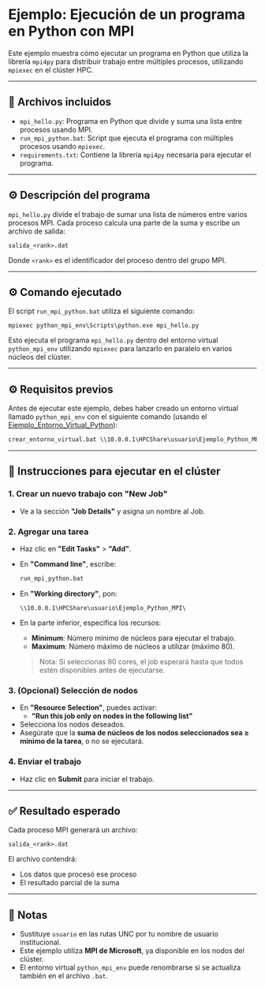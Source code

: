 # Ejemplo: Ejecución de un programa en Python con MPI

Este ejemplo muestra cómo ejecutar un programa en Python que utiliza la librería `mpi4py` para distribuir trabajo entre múltiples procesos, utilizando `mpiexec` en el clúster HPC.

---

## 📁 Archivos incluidos

- `mpi_hello.py`: Programa en Python que divide y suma una lista entre procesos usando MPI.
- `run_mpi_python.bat`: Script que ejecuta el programa con múltiples procesos usando `mpiexec`.
- `requirements.txt`: Contiene la librería `mpi4py` necesaria para ejecutar el programa.

---

## ⚙️ Descripción del programa

`mpi_hello.py` divide el trabajo de sumar una lista de números entre varios procesos MPI. Cada proceso calcula una parte de la suma y escribe un archivo de salida:

```
salida_<rank>.dat
```

Donde `<rank>` es el identificador del proceso dentro del grupo MPI.

---

## ⚙️ Comando ejecutado

El script `run_mpi_python.bat` utiliza el siguiente comando:

```
mpiexec python_mpi_env\Scripts\python.exe mpi_hello.py
```

Esto ejecuta el programa `mpi_hello.py` dentro del entorno virtual `python_mpi_env` utilizando `mpiexec` para lanzarlo en paralelo en varios núcleos del clúster.

---

## ⚙️ Requisitos previos

Antes de ejecutar este ejemplo, debes haber creado un entorno virtual llamado `python_mpi_env` con el siguiente comando (usando el [Ejemplo_Entorno_Virtual_Python](../Ejemplo_Entorno_Virtual_Python/README.md)):

```bat
crear_entorno_virtual.bat \\10.0.0.1\HPCShare\usuario\Ejemplo_Python_MPI\python_mpi_env requirements.txt
```

---

## 🚀 Instrucciones para ejecutar en el clúster

### 1. Crear un nuevo trabajo con **"New Job"**

- Ve a la sección **"Job Details"** y asigna un nombre al Job.

### 2. Agregar una tarea

- Haz clic en **"Edit Tasks"** > **"Add"**.
- En **"Command line"**, escribe:

  ```bat
  run_mpi_python.bat
  ```

- En **"Working directory"**, pon:

  ```
  \\10.0.0.1\HPCShare\usuario\Ejemplo_Python_MPI\
  ```

- En la parte inferior, especifica los recursos:
  - **Minimum**: Número mínimo de núcleos para ejecutar el trabajo.
  - **Maximum**: Número máximo de núcleos a utilizar (máximo 80).

  > Nota: Si seleccionas 80 cores, el job esperará hasta que todos estén disponibles antes de ejecutarse.

### 3. (Opcional) Selección de nodos

- En **"Resource Selection"**, puedes activar:
  - **"Run this job only on nodes in the following list"**
- Selecciona los nodos deseados.
- Asegúrate que la **suma de núcleos de los nodos seleccionados sea ≥ mínimo de la tarea**, o no se ejecutará.

### 4. Enviar el trabajo

- Haz clic en **Submit** para iniciar el trabajo.

---

## ✅ Resultado esperado

Cada proceso MPI generará un archivo:

```
salida_<rank>.dat
```

El archivo contendrá:

- Los datos que procesó ese proceso
- El resultado parcial de la suma

---

## 📌 Notas

- Sustituye `usuario` en las rutas UNC por tu nombre de usuario institucional.
- Este ejemplo utiliza **MPI de Microsoft**, ya disponible en los nodos del clúster.
- El entorno virtual `python_mpi_env` puede renombrarse si se actualiza también en el archivo `.bat`.